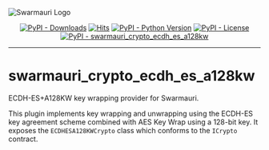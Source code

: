![Swarmauri Logo](https://res.cloudinary.com/dbjmpekvl/image/upload/v1730099724/Swarmauri-logo-lockup-2048x757_hww01w.png)

<p align="center">
    <a href="https://pypi.org/project/swarmauri_crypto_ecdh_es_a128kw/">
        <img src="https://img.shields.io/pypi/dm/swarmauri_crypto_ecdh_es_a128kw" alt="PyPI - Downloads"/></a>
    <a href="https://hits.sh/github.com/swarmauri/swarmauri-sdk/tree/master/pkgs/standards/swarmauri_crypto_ecdh_es_a128kw/">
        <img alt="Hits" src="https://hits.sh/github.com/swarmauri/swarmauri-sdk/tree/master/pkgs/standards/swarmauri_crypto_ecdh_es_a128kw.svg"/></a>
    <a href="https://pypi.org/project/swarmauri_crypto_ecdh_es_a128kw/">
        <img src="https://img.shields.io/pypi/pyversions/swarmauri_crypto_ecdh_es_a128kw" alt="PyPI - Python Version"/></a>
    <a href="https://pypi.org/project/swarmauri_crypto_ecdh_es_a128kw/">
        <img src="https://img.shields.io/pypi/l/swarmauri_crypto_ecdh_es_a128kw" alt="PyPI - License"/></a>
    <a href="https://pypi.org/project/swarmauri_crypto_ecdh_es_a128kw/">
        <img src="https://img.shields.io/pypi/v/swarmauri_crypto_ecdh_es_a128kw?label=swarmauri_crypto_ecdh_es_a128kw&color=green" alt="PyPI - swarmauri_crypto_ecdh_es_a128kw"/></a>

</p>

---

# swarmauri_crypto_ecdh_es_a128kw

ECDH-ES+A128KW key wrapping provider for Swarmauri.

This plugin implements key wrapping and unwrapping using the
ECDH-ES key agreement scheme combined with AES Key Wrap using a
128-bit key. It exposes the `ECDHESA128KWCrypto` class which
conforms to the `ICrypto` contract.
